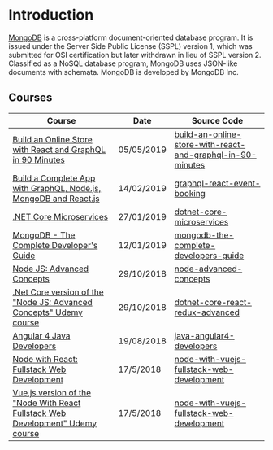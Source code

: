 # Introduction

[MongoDB](https://en.wikipedia.org/wiki/MongoDB) is a cross-platform document-oriented database program. It is issued under the Server Side Public License (SSPL) version 1, which was submitted for OSI certification but later withdrawn in lieu of SSPL version 2. Classified as a NoSQL database program, MongoDB uses JSON-like documents with schemata. MongoDB is developed by MongoDB Inc.

## Courses

| Course                                                                                                                                     | Date       | Source Code                                                                                                                                           |
| ------------------------------------------------------------------------------------------------------------------------------------------ | ---------- | ----------------------------------------------------------------------------------------------------------------------------------------------------- |
| [Build an Online Store with React and GraphQL in 90 Minutes](/other/graphql-build-an-online-store-with-react-and-graphql-in-90-minutes.md) | 05/05/2019 | [build-an-online-store-with-react-and-graphql-in-90-minutes](https://github.com/peelmicro/build-an-online-store-with-react-and-graphql-in-90-minutes) |
| [Build a Complete App with GraphQL, Node.js, MongoDB and React.js](/other/graphql-graphql-react-event-booking.md)                          | 14/02/2019 | [graphql-react-event-booking](https://github.com/peelmicro/graphql-react-event-booking)                                                               |
| [.NET Core Microservices](/backend/dotnetcore-net-core-microservice.md)                                                                    | 27/01/2019 | [dotnet-core-microservices](https://github.com/peelmicro/dotnet-core-microservices)                                                                   |
| [MongoDB - The Complete Developer's Guide](/databases/mongodb-mongodb-the-complete-developers-guide.md)                                    | 12/01/2019 | [mongodb-the-complete-developers-guide](https://github.com/peelmicro/mongodb-the-complete-developers-guide)                                           |
| [Node JS: Advanced Concepts](/backend/nodejs-advanced-node-for-developers.md)                                                              | 29/10/2018 | [node-advanced-concepts](https://github.com/peelmicro/node-advanced-concepts)                                                                         |
| [.Net Core version of the "Node JS: Advanced Concepts" Udemy course](/projects/dotnet-core-react-redux-advanced.md)                        | 29/10/2018 | [dotnet-core-react-redux-advanced](https://github.com/peelmicro/dot-net-core-react-redux-advanced)                                                    |
| [Angular 4 Java Developers](/backend/java-angular-4-java-developers.md)                                                                    | 19/08/2018 | [java-angular4-developers](https://github.com/peelmicro/java-angular4-developers)                                                                     |
| [Node with React: Fullstack Web Development](/backend/nodejs-node-with-react-fullstack-web-development.md)                                 | 17/5/2018  | [node-with-vuejs-fullstack-web-development](https://github.com/peelmicro/node-with-react-fullstack-web-development)                                   |
| [Vue.js version of the "Node With React Fullstack Web Development" Udemy course](/projects/node-with-vuejs-fullstack-web-development.md)   | 17/5/2018  | [node-with-vuejs-fullstack-web-development](https://github.com/peelmicro/node-with-vuejs-fullstack-web-development)                                   |

